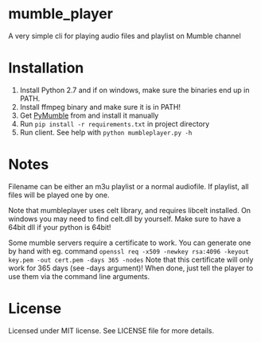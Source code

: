 # mumble_player

A very simple cli for playing audio files and playlist on Mumble channel

# Installation

1. Install Python 2.7 and if on windows, make sure the binaries end up in PATH.
2. Install ffmpeg binary and make sure it is in PATH!
3. Get [PyMumble](https://github.com/azlux/pymumble) from  and install it manually
4. Run `pip install -r requirements.txt` in project directory
5. Run client. See help with `python mumbleplayer.py -h`

# Notes

Filename can be either an m3u playlist or a normal audiofile. If playlist,
all files will be played one by one.

Note that mumbleplayer uses celt library, and requires libcelt installed.
On windows you may need to find celt.dll by yourself. Make sure to have
a 64bit dll if your python is 64bit!

Some mumble servers require a certificate to work. You can generate one
by hand with eg. command 
`openssl req -x509 -newkey rsa:4096 -keyout key.pem -out cert.pem -days 365 -nodes`
Note that this certificate will only work for 365 days (see -days argument)!
When done, just tell the player to use them via the command line arguments.

# License

Licensed under MIT license. See LICENSE file for more details.
